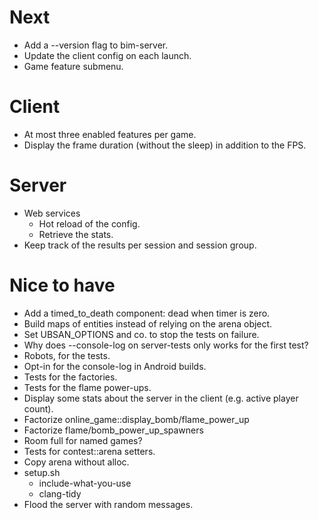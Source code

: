 # Next

- Add a --version flag to bim-server.
- Update the client config on each launch.
- Game feature submenu.

# Client

- At most three enabled features per game.
- Display the frame duration (without the sleep) in addition to the FPS.

# Server

- Web services
  - Hot reload of the config.
  - Retrieve the stats.
- Keep track of the results per session and session group.

# Nice to have

- Add a timed_to_death component: dead when timer is zero.
- Build maps of entities instead of relying on the arena object.
- Set UBSAN_OPTIONS and co. to stop the tests on failure.
- Why does --console-log on server-tests only works for the first test?
- Robots, for the tests.
- Opt-in for the console-log in Android builds.
- Tests for the factories.
- Tests for the flame power-ups.
- Display some stats about the server in the client (e.g. active player
  count).
- Factorize online_game::display_bomb/flame_power_up
- Factorize flame/bomb_power_up_spawners
- Room full for named games?
- Tests for contest::arena setters.
- Copy arena without alloc.
- setup.sh
  - include-what-you-use
  - clang-tidy
- Flood the server with random messages.
